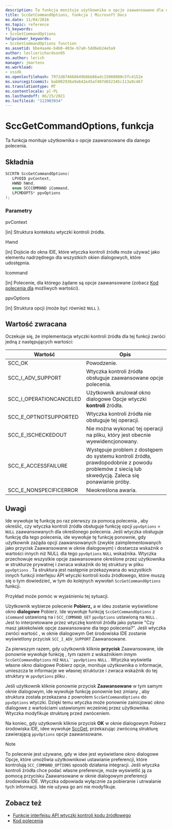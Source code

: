 ```yaml
---
description: Ta funkcja monituje użytkownika o opcje zaawansowane dla danego polecenia.
title: SccGetCommandOptions, funkcja | Microsoft Docs
ms.date: 11/04/2016
ms.topic: reference
f1_keywords:
- SccGetCommandOptions
helpviewer_keywords:
- SccGetCommandOptions function
ms.assetid: bbe4aa4e-b4b0-403e-b7a0-5dd6eb24e5a9
author: leslierichardson95
ms.author: lerich
manager: jmartens
ms.workload:
- vssdk
ms.openlocfilehash: 7972d874668649b8bb86adc15008880c5fc4152e
ms.sourcegitcommit: bab002936a9a642e45af407d652345c113a9c467
ms.translationtype: MT
ms.contentlocale: pl-PL
ms.lasthandoff: 06/25/2021
ms.locfileid: "112903934"
---
```

# <a name="sccgetcommandoptions-function"></a>SccGetCommandOptions, funkcja
Ta funkcja monituje użytkownika o opcje zaawansowane dla danego polecenia.

## <a name="syntax"></a>Składnia

```cpp
SCCRTN SccGetCommandOptions(
   LPVOID pvContext,
   HWND hWnd,
   enum SCCCOMMAND iCommand,
   LPCMDOPTS* ppvOptions
);
```

### <a name="parameters"></a>Parametry
 pvContext

[in] Struktura kontekstu wtyczki kontroli źródła.

 Hwnd

[in] Dojście do okna IDE, które wtyczka kontroli źródła może używać jako elementu nadrzędnego dla wszystkich okien dialogowych, które udostępnia.

 Icommand

[in] Polecenie, dla którego żądane są opcje zaawansowane (zobacz [Kod polecenia dla](../extensibility/command-code-enumerator.md) możliwych wartości).

 ppvOptions

[in] Struktura opcji (może być również `NULL` ).

## <a name="return-value"></a>Wartość zwracana
 Oczekuje się, że implementacja wtyczki kontroli źródła dla tej funkcji zwróci jedną z następujących wartości:

|Wartość|Opis|
|-----------|-----------------|
|SCC_OK|Powodzenie.|
|SCC_I_ADV_SUPPORT|Wtyczka kontroli źródła obsługuje zaawansowane opcje polecenia.|
|SCC_I_OPERATIONCANCELED|Użytkownik anulował okno dialogowe Opcje wtyczki **kontroli** źródła.|
|SCC_E_OPTNOTSUPPORTED|Wtyczka kontroli źródła nie obsługuje tej operacji.|
|SCC_E_ISCHECKEDOUT|Nie można wykonać tej operacji na pliku, który jest obecnie wyewidencjonowany.|
|SCC_E_ACCESSFAILURE|Występuje problem z dostępem do systemu kontroli źródła, prawdopodobnie z powodu problemów z siecią lub skwedycją. Zaleca się ponawianie próby.|
|SCC_E_NONSPECIFICERROR|Nieokreślona awaria.|

## <a name="remarks"></a>Uwagi
 Ide wywołuje tę funkcję po raz pierwszy za pomocą polecenia , aby określić, czy wtyczka kontroli źródła obsługuje funkcję opcji `ppvOptions` = `NULL` zaawansowanych dla określonego polecenia. Jeśli wtyczka obsługuje funkcję dla tego polecenia, ide wywołuje tę funkcję ponownie, gdy użytkownik  zażąda opcji zaawansowanych (zwykle zaimplementowanych jako przycisk Zaawansowane w oknie dialogowym) i dostarcza wskaźnik o wartości innych niż NULL dla tego `ppvOptions` `NULL` wskaźnika. Wtyczka przechowuje wszystkie opcje zaawansowane określone przez użytkownika w strukturze prywatnej i zwraca wskaźnik do tej struktury w pliku `ppvOptions` . Ta struktura jest następnie przekazywana do wszystkich innych funkcji interfejsu API wtyczki kontroli kodu źródłowego, które muszą się o tym dowiedzieć, w tym do kolejnych wywołań `SccGetCommandOptions` funkcji.

 Przykład może pomóc w wyjaśnieniu tej sytuacji.

 Użytkownik wybierze polecenie **Pobierz,** a w ideu zostanie wyświetlone okno **dialogowe** Pobierz. Ide wywołuje funkcję `SccGetCommandOptions` z `iCommand` ustawioną na i `SCC_COMMAND_GET` `ppvOptions` ustawioną na `NULL` . Jest to interpretowane przez wtyczkę kontroli źródła jako pytanie "Czy masz jakiekolwiek opcje zaawansowane dla tego polecenia?". Jeśli wtyczka zwróci wartość , w oknie dialogowym Get środowiska IDE zostanie wyświetlony przycisk `SCC_I_ADV_SUPPORT` Zaawansowane.  

 Za pierwszym razem, gdy użytkownik kliknie **przycisk** Zaawansowane, ide ponownie wywołuje funkcję , tym razem z wskaźnikiem innym `SccGetCommandOptions` niż `NULL``ppvOptions` `NULL` . Wtyczka wyświetla własne  okno dialogowe Pobierz opcje, monituje użytkownika o informacje, umieszcza te informacje we własnej strukturze i zwraca wskaźnik do tej struktury w `ppvOptions` pliku .

 Jeśli użytkownik kliknie ponownie przycisk **Zaawansowane** w tym samym oknie dialogowym, ide wywołuje funkcję ponownie bez zmiany , aby struktura została przekazana z powrotem `SccGetCommandOptions` do `ppvOptions` wtyczki. Dzięki temu wtyczka może ponownie zainicjować okno dialogowe z wartościami ustawionymi wcześniej przez użytkownika. Wtyczka modyfikuje strukturę przed zwróceniem.

 Na koniec, gdy użytkownik kliknie przycisk  **OK** w oknie dialogowym Pobierz środowiska IDE, idee wywołuje [SccGet](../extensibility/sccget-function.md), przekazując zwróconą strukturę zawierającą `ppvOptions` opcje zaawansowane.

> [!NOTE]
> To polecenie jest używane, gdy w idee jest wyświetlane okno dialogowe Opcje, które umożliwia użytkownikowi ustawianie preferencji, które kontrolują `SCC_COMMAND_OPTIONS` sposób działania  integracji. Jeśli wtyczka kontroli źródła chce podać własne preferencje, może wyświetlić  ją za pomocą przycisku Zaawansowane w oknie dialogowym preferencji środowiska IDE. Wtyczka odpowiada wyłącznie za pobieranie i utrwalanie tych informacji. Ide nie używa go ani nie modyfikuje.

## <a name="see-also"></a>Zobacz też
- [Funkcje interfejsu API wtyczki kontroli kodu źródłowego](../extensibility/source-control-plug-in-api-functions.md)
- [Kod polecenia](../extensibility/command-code-enumerator.md)
